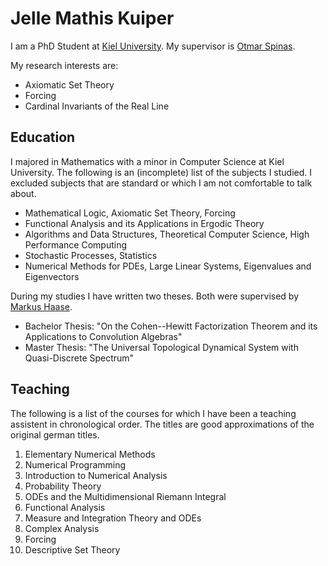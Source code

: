 # Jelle Mathis Kuiper

I am a PhD Student at [Kiel University](https://www.uni-kiel.de). My supervisor is [Otmar Spinas](https://www.math.uni-kiel.de/logik/de/spinas).

My research interests are:

- Axiomatic Set Theory
- Forcing
- Cardinal Invariants of the Real Line

## Education

I majored in Mathematics with a minor in Computer Science at Kiel University. The following is an (incomplete) list of the subjects I studied. I excluded subjects that are standard or which I am not comfortable to talk about.

- Mathematical Logic, Axiomatic Set Theory, Forcing
- Functional Analysis and its Applications in Ergodic Theory
- Algorithms and Data Structures, Theoretical Computer Science, High Performance Computing
- Stochastic Processes, Statistics
- Numerical Methods for PDEs, Large Linear Systems, Eigenvalues and Eigenvectors

During my studies I have written two theses. Both were supervised by [Markus Haase](https://www.math.uni-kiel.de/analysis/de/haase).

- Bachelor Thesis: "On the Cohen--Hewitt Factorization Theorem and its Applications to Convolution Algebras"
- Master Thesis: "The Universal Topological Dynamical System with Quasi-Discrete Spectrum"

## Teaching

The following is a list of the courses for which I have been a teaching assistent in chronological order. The titles are good approximations of the original german titles.

1. Elementary Numerical Methods
2. Numerical Programming
3. Introduction to Numerical Analysis
4. Probability Theory
5. ODEs and the Multidimensional Riemann Integral
6. Functional Analysis
7. Measure and Integration Theory and ODEs
8. Complex Analysis
9. Forcing
10. Descriptive Set Theory